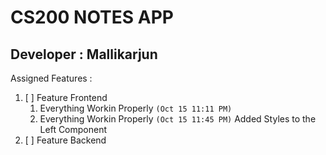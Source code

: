 # CS200 NOTES APP

## Developer : Mallikarjun

Assigned Features :

1. [ ] Feature Frontend
   1. Everything Workin Properly `(Oct 15 11:11 PM)`
   2. Everything Workin Properly `(Oct 15 11:45 PM)` Added Styles to the Left Component
2. [ ] Feature Backend
